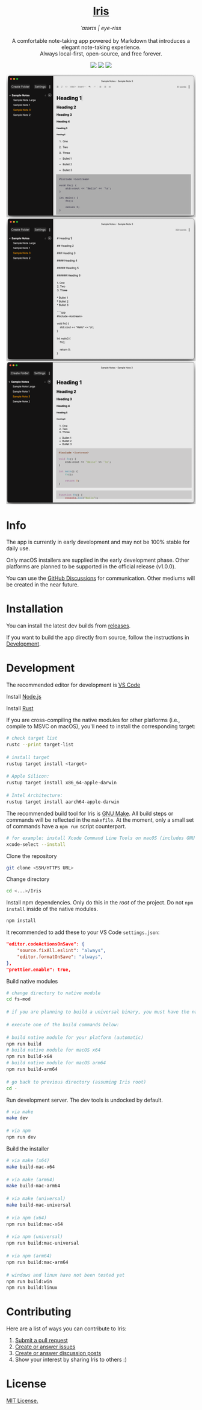 <h1 align="center" style="border-bottom: none">
<br>
<a href="https://irisnotes.vercel.app">Iris</a>
<br>
</h1>

<p align="center">
    <em>ˈaɪərɪs | eye-riss</em>
<br>
<br>
    A comfortable note-taking app powered by Markdown that introduces a elegant note-taking experience.
<br>
    Always local-first, open-source, and free forever.
</p>

<p align="center">
    <img src="https://img.shields.io/github/downloads/alexwkleung/Iris/total"></img>
    <img src="https://img.shields.io/github/package-json/v/alexwkleung/Iris/main"></img>
    <img src="https://img.shields.io/github/license/alexwkleung/Iris"></img>
</p>

<img align="center" src="./screenshots/v0.2.0-dev-4.3-1.png"></img>
<img align="center" src="./screenshots/v0.2.0-dev-4.3-2.png"></img>
<img align="center" src="./screenshots/v0.2.0-dev-4.3-3.png"></img>

# Info

The app is currently in early development and may not be 100% stable for daily use.

Only macOS installers are supplied in the early development phase. Other platforms are planned to be supported in the official release (v1.0.0).

You can use the [GitHub Discussions](https://github.com/alexwkleung/Iris/discussions) for communication. Other mediums will be created in the near future.

# Installation

You can install the latest dev builds from [releases](https://github.com/alexwkleung/Iris/releases).

If you want to build the app directly from source, follow the instructions in [Development](#development).
 
# Development 

The recommended editor for development is [VS Code](https://code.visualstudio.com/)

Install [Node.js](https://nodejs.org/en/download)

Install [Rust](https://www.rust-lang.org/tools/install)

If you are cross-compiling the native modules for other platforms (i.e., compile to MSVC on macOS), you'll need to install the corresponding target:

```bash
# check target list
rustc --print target-list

# install target
rustup target install <target>

# Apple Silicon:
rustup target install x86_64-apple-darwin

# Intel Architecture:
rustup target install aarch64-apple-darwin
```

The recommended build tool for Iris is [GNU Make](https://www.gnu.org/software/make/). All build steps or commands will be reflected in the `makefile`. At the moment, only a small set of commands have a `npm run` script counterpart.

```bash
# for example: install Xcode Command Line Tools on macOS (includes GNU Make)
xcode-select --install 
```

Clone the repository

```bash 
git clone <SSH/HTTPS URL>
```

Change directory 

```bash
cd <...>/Iris
```

Install npm dependencies. Only do this in the *root* of the project. Do not `npm install` inside of the native modules.

```bash
npm install 
```

It recommended to add these to your VS Code `settings.json`:

```json
"editor.codeActionsOnSave": {
    "source.fixAll.eslint": "always",
    "editor.formatOnSave": "always",
},
"prettier.enable": true,
```

Build native modules

```bash
# change directory to native module
cd fs-mod

# if you are planning to build a universal binary, you must have the native module for both x64 and arm64

# execute one of the build commands below:

# build native module for your platform (automatic)
npm run build
# build native module for macOS x64
npm run build-x64
# build native module for macOS arm64
npm run build-arm64

# go back to previous directory (assuming Iris root)
cd -
```

Run development server. The dev tools is undocked by default.

```bash
# via make 
make dev

# via npm
npm run dev
```

Build the installer 

```bash
# via make (x64)
make build-mac-x64

# via make (arm64)
make build-mac-arm64

# via make (universal)
make build-mac-universal

# via npm (x64)
npm run build:mac-x64

# via npm (universal)
npm run build:mac-universal

# via npm (arm64)
npm run build:mac-arm64

# windows and linux have not been tested yet
npm run build:win
npm run build:linux
```

# Contributing 

Here are a list of ways you can contribute to Iris:

1. [Submit a pull request](https://github.com/alexwkleung/Iris/pulls)
2. [Create or answer issues](https://github.com/alexwkleung/Iris/issues)
3. [Create or answer discussion posts](https://github.com/alexwkleung/Iris/discussions)
4. Show your interest by sharing Iris to others :)

# License 

[MIT License.](https://github.com/alexwkleung/Iris/blob/main/LICENSE)